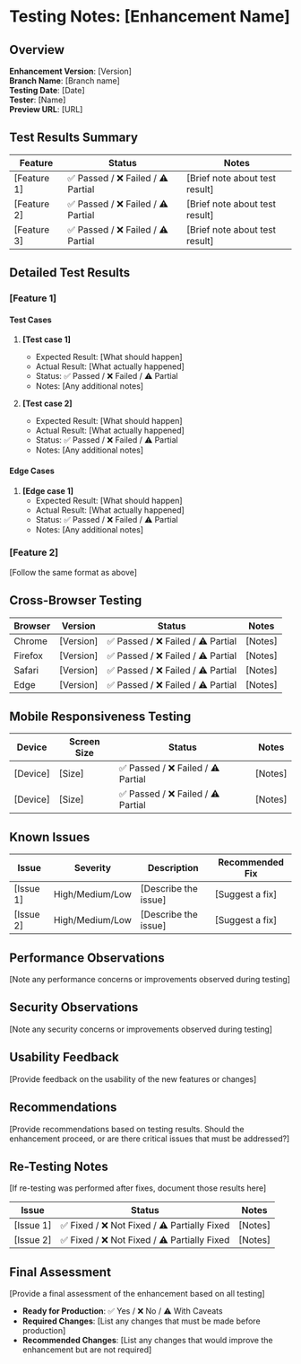 # Testing Notes: [Enhancement Name]

## Overview

**Enhancement Version**: [Version]  
**Branch Name**: [Branch name]  
**Testing Date**: [Date]  
**Tester**: [Name]  
**Preview URL**: [URL]  

## Test Results Summary

| Feature | Status | Notes |
|---------|--------|-------|
| [Feature 1] | ✅ Passed / ❌ Failed / ⚠️ Partial | [Brief note about test result] |
| [Feature 2] | ✅ Passed / ❌ Failed / ⚠️ Partial | [Brief note about test result] |
| [Feature 3] | ✅ Passed / ❌ Failed / ⚠️ Partial | [Brief note about test result] |

## Detailed Test Results

### [Feature 1]

#### Test Cases

1. **[Test case 1]**
   - Expected Result: [What should happen]
   - Actual Result: [What actually happened]
   - Status: ✅ Passed / ❌ Failed / ⚠️ Partial
   - Notes: [Any additional notes]

2. **[Test case 2]**
   - Expected Result: [What should happen]
   - Actual Result: [What actually happened]
   - Status: ✅ Passed / ❌ Failed / ⚠️ Partial
   - Notes: [Any additional notes]

#### Edge Cases

1. **[Edge case 1]**
   - Expected Result: [What should happen]
   - Actual Result: [What actually happened]
   - Status: ✅ Passed / ❌ Failed / ⚠️ Partial
   - Notes: [Any additional notes]

### [Feature 2]

[Follow the same format as above]

## Cross-Browser Testing

| Browser | Version | Status | Notes |
|---------|---------|--------|-------|
| Chrome | [Version] | ✅ Passed / ❌ Failed / ⚠️ Partial | [Notes] |
| Firefox | [Version] | ✅ Passed / ❌ Failed / ⚠️ Partial | [Notes] |
| Safari | [Version] | ✅ Passed / ❌ Failed / ⚠️ Partial | [Notes] |
| Edge | [Version] | ✅ Passed / ❌ Failed / ⚠️ Partial | [Notes] |

## Mobile Responsiveness Testing

| Device | Screen Size | Status | Notes |
|--------|-------------|--------|-------|
| [Device] | [Size] | ✅ Passed / ❌ Failed / ⚠️ Partial | [Notes] |
| [Device] | [Size] | ✅ Passed / ❌ Failed / ⚠️ Partial | [Notes] |

## Known Issues

| Issue | Severity | Description | Recommended Fix |
|-------|----------|-------------|----------------|
| [Issue 1] | High/Medium/Low | [Describe the issue] | [Suggest a fix] |
| [Issue 2] | High/Medium/Low | [Describe the issue] | [Suggest a fix] |

## Performance Observations

[Note any performance concerns or improvements observed during testing]

## Security Observations

[Note any security concerns or improvements observed during testing]

## Usability Feedback

[Provide feedback on the usability of the new features or changes]

## Recommendations

[Provide recommendations based on testing results. Should the enhancement proceed, or are there critical issues that must be addressed?]

## Re-Testing Notes

[If re-testing was performed after fixes, document those results here]

| Issue | Status | Notes |
|-------|--------|-------|
| [Issue 1] | ✅ Fixed / ❌ Not Fixed / ⚠️ Partially Fixed | [Notes] |
| [Issue 2] | ✅ Fixed / ❌ Not Fixed / ⚠️ Partially Fixed | [Notes] |

## Final Assessment

[Provide a final assessment of the enhancement based on all testing]

- **Ready for Production**: ✅ Yes / ❌ No / ⚠️ With Caveats
- **Required Changes**: [List any changes that must be made before production]
- **Recommended Changes**: [List any changes that would improve the enhancement but are not required] 